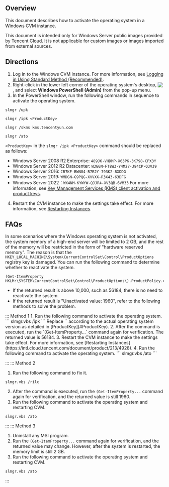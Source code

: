 ## Overview
This document describes how to activate the operating system in a Windows CVM instance.



<dx-alert infotype="explain" title="">
This document is intended only for Windows Server public images provided by Tencent Cloud. It is not applicable for custom images or images imported from external sources.
</dx-alert>




## Directions
1. Log in to the Windows CVM instance. For more information, see [Logging in Using Standard Method (Recommended)](https://intl.cloud.tencent.com/document/product/213/41018).
2. Right-click in the lower left corner of the operating system's desktop, <img src="https://qcloudimg.tencent-cloud.cn/raw/0cfefcbe7474bf6b532a589c53314d5b.png" style="margin:-3px 0px">, and select **Windows PowerShell (Admin)** from the pop-up menu.
3. In the PowerShell window, run the following commands in sequence to activate the operating system.
```
slmgr /upk
```
```
slmgr /ipk <ProductKey>
```
```
slmgr /skms kms.tencentyun.com
```
```
slmgr /ato
```
[](id:ProductKey)`<ProductKey>` in the `slmgr /ipk <ProductKey>` command should be replaced as follows:
   - Windows Server 2008 R2 Enterprise: `489J6-VHDMP-X63PK-3K798-CPX3Y`
   - Windows Server 2012 R2 Datacenter: `W3GGN-FT8W3-Y4M27-J84CP-Q3VJ9`
   - Windows Server 2016: `CB7KF-BWN84-R7R2Y-793K2-8XDDG`
   - Windows Server 2019: `WMDGN-G9PQG-XVVXX-R3X43-63DFG`
   - Windows Server 2022：`WX4NM-KYWYW-QJJR4-XV3QB-6VM33`
For more information, see [Key Management Services (KMS) client activation and product keys](https://docs.microsoft.com/zh-cn/windows-server/get-started/kms-client-activation-keys).
4. Restart the CVM instance to make the settings take effect. For more information, see [Restarting Instances](https://intl.cloud.tencent.com/document/product/213/4928).


## FAQs
In some scenarios where the Windows operating system is not activated, the system memory of a high-end server will be limited to 2 GB, and the rest of the memory will be restricted in the form of "hardware reserved memory". The reason is that the `HKEY_LOCAL_MACHINE\System\CurrentControlSet\Control\ProductOptions` registry key is damaged. You can run the following command to determine whether to reactivate the system.
```
(Get-ItemProperty HKLM:\SYSTEM\CurrentControlSet\Control\ProductOptions\).ProductPolicy.count
```
 - If the returned result is above 10,000, such as 56184, there is no need to reactivate the system.
 - If the returned result is "Unactivated value: 1960", refer to the following methods to solve the problem.
<dx-tabs>
::: Method 1
1. Run the following command to activate the operating system.
```
slmgr.vbs /ipk <ProductKey>
```
<dx-alert infotype="explain" title="">
Replace `<ProductKey>` according to the actual operating system version as detailed in [ProductKey](#ProductKey).
</dx-alert>
2. After the command is executed, run the `(Get-ItemProperty...` command again for verification. The returned value is 56184.
3. Restart the CVM instance to make the settings take effect. For more information, see [Restarting Instances](https://intl.cloud.tencent.com/document/product/213/4928).
4. Run the following command to activate the operating system.
```
slmgr.vbs /ato
```

:::
::: Method 2
1. Run the following command to fix it.
```
slmgr.vbs /rilc 
```
2. After the command is executed, run the `(Get-ItemProperty...` command again for verification, and the returned value is still 1960.
3. Run the following command to activate the operating system and restarting CVM.
```
slmgr.vbs /ato
```

:::
::: Method 3
1. Uninstall any MSI program.
2. Run the `(Get-ItemProperty...` command again for verification, and the returned value may change. However, after the system is restarted, the memory limit is still 2 GB.
2. Run the following command to activate the operating system and restarting CVM.
```
slmgr.vbs /ato
``` 
:::
</dx-tabs>

